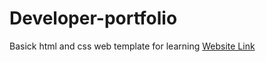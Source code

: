 # Developer-portfolio
Basick html and css web template for learning
[Website Link](https://farukwebcode21.github.io/Developer-portfolio/index.html)
